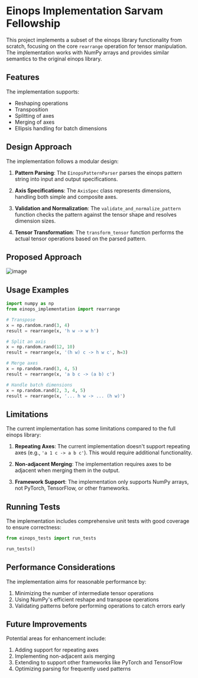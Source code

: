 # Einops Implementation Sarvam Fellowship

This project implements a subset of the einops library functionality from scratch, focusing on the core `rearrange` operation for tensor manipulation. The implementation works with NumPy arrays and provides similar semantics to the original einops library.

## Features

The implementation supports:
- Reshaping operations
- Transposition
- Splitting of axes
- Merging of axes
- Ellipsis handling for batch dimensions

## Design Approach

The implementation follows a modular design:

1. **Pattern Parsing**: The `EinopsPatternParser` parses the einops pattern string into input and output specifications.

2. **Axis Specifications**: The `AxisSpec` class represents dimensions, handling both simple and composite axes.

3. **Validation and Normalization**: The `validate_and_normalize_pattern` function checks the pattern against the tensor shape and resolves dimension sizes.

4. **Tensor Transformation**: The `transform_tensor` function performs the actual tensor operations based on the parsed pattern.

## Proposed Approach
![image](https://github.com/user-attachments/assets/cdc87c86-52e1-4efc-bed0-e6fd9226353b)


## Usage Examples

```python
import numpy as np
from einops_implementation import rearrange

# Transpose
x = np.random.rand(3, 4)
result = rearrange(x, 'h w -> w h')

# Split an axis
x = np.random.rand(12, 10)
result = rearrange(x, '(h w) c -> h w c', h=3)

# Merge axes
x = np.random.rand(3, 4, 5)
result = rearrange(x, 'a b c -> (a b) c')

# Handle batch dimensions
x = np.random.rand(2, 3, 4, 5)
result = rearrange(x, '... h w -> ... (h w)')
```

## Limitations

The current implementation has some limitations compared to the full einops library:

1. **Repeating Axes**: The current implementation doesn't support repeating axes (e.g., `'a 1 c -> a b c'`). This would require additional functionality.

2. **Non-adjacent Merging**: The implementation requires axes to be adjacent when merging them in the output.

3. **Framework Support**: The implementation only supports NumPy arrays, not PyTorch, TensorFlow, or other frameworks.

## Running Tests

The implementation includes comprehensive unit tests with good coverage to ensure correctness:

```python
from einops_tests import run_tests

run_tests()
```

## Performance Considerations

The implementation aims for reasonable performance by:
1. Minimizing the number of intermediate tensor operations
2. Using NumPy's efficient reshape and transpose operations
3. Validating patterns before performing operations to catch errors early

## Future Improvements

Potential areas for enhancement include:
1. Adding support for repeating axes
2. Implementing non-adjacent axis merging
3. Extending to support other frameworks like PyTorch and TensorFlow
4. Optimizing parsing for frequently used patterns




